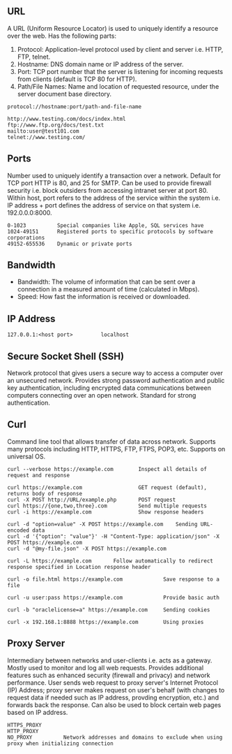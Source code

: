 ## URL

A URL (Uniform Resource Locator) is used to uniquely identify a resource over the web. Has the following parts:

1. Protocol: Application-level protocol used by client and server i.e. HTTP, FTP, telnet.
2. Hostname: DNS domain name or IP address of the server.
3. Port: TCP port number that the server is listening for incoming requests from clients (default is TCP 80 for HTTP).
4. Path/File Names: Name and location of requested resource, under the server document base directory.

```
protocol://hostname:port/path-and-file-name

http://www.testing.com/docs/index.html
ftp://www.ftp.org/docs/test.txt
mailto:user@test101.com
telnet://www.testing.com/
```

## Ports

Number used to uniquely identify a transaction over a network. Default for TCP port HTTP is 80, and 25 for SMTP. Can be used to provide firewall security i.e. block outsiders from accessing intranet server at port 80. Within host, port refers to the address of the service within the system i.e. IP address + port defines the address of service on that system i.e. 192.0.0.0:8000.

```
0-1023          Special companies like Apple, SQL services have
1024-49151      Registered ports to specific protocols by software corporations
49152-655536    Dynamic or private ports
```

## Bandwidth

- Bandwidth: The volume of information that can be sent over a connection in a measured amount of time (calculated in Mbps).
- Speed: How fast the information is received or downloaded.

## IP Address

```
127.0.0.1:<host port>         localhost
```

## Secure Socket Shell (SSH)

Network protocol that gives users a secure way to access a computer over an unsecured network. Provides strong password authentication and public key authentication, including encrypted data communications between computers connecting over an open network. Standard for strong authentication.

## Curl

Command line tool that allows transfer of data across network. Supports many protocols including HTTP, HTTPS, FTP, FTPS, POP3, etc. Supports on universal OS.

```
curl --verbose https://example.com        Inspect all details of request and response

curl https://example.com                  GET request (default), returns body of response
curl -X POST http://URL/example.php       POST request
curl https://{one,two,three}.com          Send multiple requests
curl -i https://example.com               Show response headers

curl -d "option=value" -X POST https://example.com    Sending URL-encoded data
curl -d '{"option": "value"}' -H "Content-Type: application/json" -X POST https://example.com
curl -d "@my-file.json" -X POST https://example.com

curl -L https://example.com       Follow automatically to redirect response specified in Location response header

curl -o file.html https://example.com             Save response to a file

curl -u user:pass https://example.com             Provide basic auth

curl -b "oraclelicense=a" https://example.com     Sending cookies

curl -x 192.168.1:8888 https://example.com        Using proxies
```

## Proxy Server

Intermediary between networks and user-clients i.e. acts as a gateway. Mostly used to monitor and log all web requests. Provides additional features such as enhanced security (firewall and privacy) and network performance. User sends web request to proxy server's Internet Protocol (IP) Address; proxy server makes request on user's behalf (with changes to request data if needed such as IP address, provding encryption, etc.) and forwards back the response. Can also be used to block certain web pages based on IP address.

```
HTTPS_PROXY
HTTP_PROXY
NO_PROXY          Network addresses and domains to exclude when using proxy when initializing connection
```
